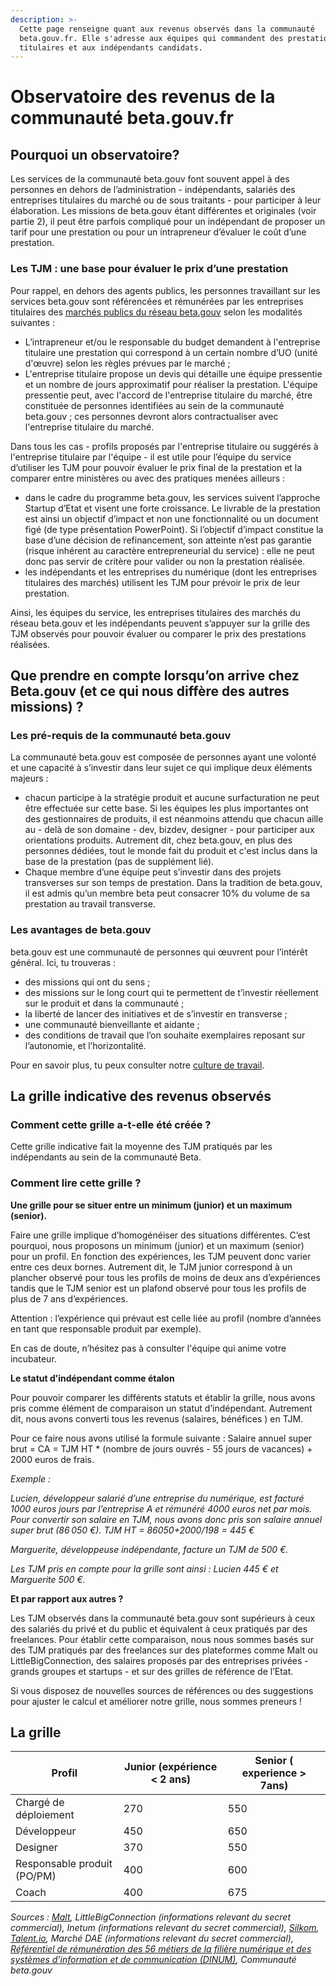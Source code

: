 ```yaml
---
description: >-
  Cette page renseigne quant aux revenus observés dans la communauté
  beta.gouv.fr. Elle s'adresse aux équipes qui commandent des prestations, aux
  titulaires et aux indépendants candidats.
---
```


# Observatoire des revenus de la communauté beta.gouv.fr

## Pourquoi un observatoire?

Les services de la communauté beta.gouv font souvent appel à des personnes en dehors de l’administration - indépendants, salariés des entreprises titulaires du marché ou de sous traitants - pour participer à leur élaboration. Les missions de beta.gouv étant différentes et originales (voir partie 2), il peut être parfois compliqué pour un indépendant de proposer un tarif pour une prestation ou pour un intrapreneur d’évaluer le coût d’une prestation.

### Les TJM : une base pour évaluer le prix d’une prestation

Pour rappel, en dehors des agents publics, les personnes travaillant sur les services beta.gouv sont référencées et rémunérées par les entreprises titulaires des [marchés publics du réseau beta.gouv](../../gestion-administrative/marches-publics-beta.gouv.fr) selon les modalités suivantes :

* L’intrapreneur et/ou le responsable du budget demandent à l'entreprise titulaire une prestation qui correspond à un certain nombre d’UO (unité d'œuvre) selon les règles prévues par le marché ;
* L'entreprise titulaire propose un devis qui détaille une équipe pressentie et un nombre de jours approximatif pour réaliser la prestation. L'équipe pressentie peut, avec l'accord de l'entreprise titulaire du marché, être constituée de personnes identifiées au sein de la communauté beta.gouv ; ces personnes devront alors contractualiser avec l'entreprise titulaire du marché.

Dans tous les cas - profils proposés par l'entreprise titulaire ou suggérés à l'entreprise titulaire par l'équipe - il est utile pour l’équipe du service d’utiliser les TJM pour pouvoir évaluer le prix final de la prestation et la comparer entre ministères ou avec des pratiques menées ailleurs :

* dans le cadre du programme beta.gouv, les services suivent l’approche Startup d’Etat et visent une forte croissance. Le livrable de la prestation est ainsi un objectif d’impact et non une fonctionnalité ou un document figé (de type présentation PowerPoint). Si l’objectif d’impact constitue la base d’une décision de refinancement, son atteinte n’est pas garantie (risque inhérent au caractère entrepreneurial du service) : elle ne peut donc pas servir de critère pour valider ou non la prestation réalisée.
* les indépendants et les entreprises du numérique (dont les entreprises titulaires des marchés) utilisent les TJM pour prévoir le prix de leur prestation.

Ainsi, les équipes du service, les entreprises titulaires des marchés du réseau beta.gouv et les indépendants peuvent s’appuyer sur la grille des TJM observés pour pouvoir évaluer ou comparer le prix des prestations réalisées.

## Que prendre en compte lorsqu’on arrive chez Beta.gouv (et ce qui nous diffère des autres missions) ?

### Les pré-requis de la communauté beta.gouv

La communauté beta.gouv est composée de personnes ayant une volonté et une capacité à s’investir dans leur sujet ce qui implique deux éléments majeurs :

* chacun participe à la stratégie produit et aucune surfacturation ne peut être effectuée sur cette base. Si les équipes les plus importantes ont des gestionnaires de produits, il est néanmoins attendu que chacun aille au - delà de son domaine - dev, bizdev, designer - pour participer aux orientations produits. Autrement dit, chez beta.gouv, en plus des personnes dédiées, tout le monde fait du produit et c'est inclus dans la base de la prestation (pas de supplément lié).
* Chaque membre d’une équipe peut s’investir dans des projets transverses sur son temps de prestation. Dans la tradition de beta.gouv, il est admis qu’un membre beta peut consacrer 10% du volume de sa prestation au travail transverse.

### Les avantages de beta.gouv

beta.gouv est une communauté de personnes qui œuvrent pour l’intérêt général. Ici, tu trouveras :

* des missions qui ont du sens ;
* des missions sur le long court qui te permettent de t’investir réellement sur le produit et dans la communauté ;
* la liberté de lancer des initiatives et de s’investir en transverse ;
* une communauté bienveillante et aidante ;
* des conditions de travail que l’on souhaite exemplaires reposant sur l’autonomie, et l’horizontalité.

Pour en savoir plus, tu peux consulter notre [culture de travail](https://doc.incubateur.net/communaute/travailler-a-beta-gouv/culture/normes-de-conduite).

## La grille indicative des revenus observés

### Comment cette grille a-t-elle été créée ?

Cette grille indicative fait la moyenne des TJM pratiqués par les indépendants au sein de la communauté Beta.

### Comment lire cette grille ?

**Une grille pour se situer entre un minimum (junior) et un maximum (senior).**

Faire une grille implique d’homogénéiser des situations différentes. C’est pourquoi, nous proposons un minimum (junior) et un maximum (senior) pour un profil. En fonction des expériences, les TJM peuvent donc varier entre ces deux bornes. Autrement dit, le TJM junior correspond à un plancher observé pour tous les profils de moins de deux ans d’expériences tandis que le TJM senior est un plafond observé pour tous les profils de plus de 7 ans d’expériences.

Attention : l’expérience qui prévaut est celle liée au profil (nombre d’années en tant que responsable produit par exemple).

En cas de doute, n’hésitez pas à consulter l'équipe qui anime votre incubateur.

**Le statut d’indépendant comme étalon**

Pour pouvoir comparer les différents statuts et établir la grille, nous avons pris comme élément de comparaison un statut d’indépendant. Autrement dit, nous avons converti tous les revenus (salaires, bénéfices ) en TJM.

Pour ce faire nous avons utilisé la formule suivante : Salaire annuel super brut = CA = TJM HT \* (nombre de jours ouvrés - 55 jours de vacances) + 2000 euros de frais.

_Exemple :_

_Lucien, développeur salarié d’une entreprise du numérique, est facturé 1000 euros jours par l’entreprise A et rémunéré 4000 euros net par mois. Pour convertir son salaire en TJM, nous avons donc pris son salaire annuel super brut (86 050 €). TJM HT = 86050+2000/198 = 445 €_

_Marguerite, développeuse indépendante, facture un TJM de 500 €._

_Les TJM pris en compte pour la grille sont ainsi : Lucien 445 € et Marguerite 500 €._

**Et par rapport aux autres ?**

Les TJM observés dans la communauté beta.gouv sont supérieurs à ceux des salariés du privé et du public et équivalent à ceux pratiqués par des freelances. Pour établir cette comparaison, nous nous sommes basés sur des TJM pratiqués par des freelances sur des plateformes comme Malt ou LittleBigConnection, des salaires proposés par des entreprises privées - grands groupes et startups - et sur des grilles de référence de l’Etat.

Si vous disposez de nouvelles sources de références ou des suggestions pour ajuster le calcul et améliorer notre grille, nous sommes preneurs !

## La grille

| **Profil**                  | **Junior (expérience < 2 ans)** | **Senior ( experience > 7ans)** |
| --------------------------- | ------------------------------- | ------------------------------- |
| Chargé de déploiement       | 270                             | 550                             |
| Développeur                 | 450                             | 650                             |
| Designer                    | 370                             | 550                             |
| Responsable produit (PO/PM) | 400                             | 600                             |
| Coach                       | 400                             | 675                             |

_Sources :_ [_Malt_](https://www.malt.fr/t/barometre-tarifs)_, LittleBigConnection (informations relevant du secret commercial), Inetum (informations relevant du secret commercial),_ [_Silkom_](https://www.silkhom.com/barometre-2021-des-tjm-dans-informatique-digital/)_,_ [_Talent.io_](https://join.talent.io/tech-salary-report-fr)_, Marché DAE (informations relevant du secret commercial),_[ _Référentiel de rémunération des 56 métiers de la filière numérique et des systèmes d’information et de communication (DINUM)_](https://www.numerique.gouv.fr/publications/referentiel-remuneration-filiere-numerique/)_, Communauté beta.gouv_
